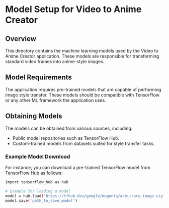 # Model Setup for Video to Anime Creator

## Overview
This directory contains the machine learning models used by the Video to Anime Creator application. These models are responsible for transforming standard video frames into anime-style images.

## Model Requirements
The application requires pre-trained models that are capable of performing image style transfer. These models should be compatible with TensorFlow or any other ML framework the application uses.

## Obtaining Models
The models can be obtained from various sources, including:
- Public model repositories such as TensorFlow Hub.
- Custom-trained models from datasets suited for style transfer tasks.

### Example Model Download
For instance, you can download a pre-trained TensorFlow model from TensorFlow Hub as follows:

```bash
import tensorflow_hub as hub

# Example for loading a model
model = hub.load('https://tfhub.dev/google/magenta/arbitrary-image-stylization-v1-256/2')
model.save('path_to_save_model')
